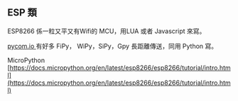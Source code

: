 ## ESP 類

ESP8266 係一粒又平又有Wifi的 MCU，用LUA 或者 Javascript 來寫。

[pycom.io ](https://www.pycom.io/)有好多 FiPy， WiPy，SiPy，Gpy 長距離傳送，同用 Python 寫。

MicroPython [https://docs.micropython.org/en/latest/esp8266/esp8266/tutorial/intro.html](https://docs.micropython.org/en/latest/esp8266/esp8266/tutorial/intro.html)

